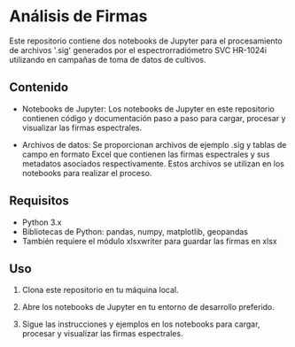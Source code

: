 # Análisis de Firmas

Este repositorio contiene dos notebooks de Jupyter para el procesamiento de archivos '.sig' generados por el espectrorradiómetro SVC HR-1024i utilizando en campañas de toma de datos de cultivos.

## Contenido

- Notebooks de Jupyter: Los notebooks de Jupyter en este repositorio contienen código y documentación paso a paso para cargar, procesar y visualizar las firmas espectrales.

- Archivos de datos: Se proporcionan archivos de ejemplo .sig y tablas de campo en formato Excel que contienen las firmas espectrales y sus metadatos asociados respectivamente. Estos archivos se utilizan en los notebooks para realizar el proceso.

## Requisitos

- Python 3.x
- Bibliotecas de Python: pandas, numpy, matplotlib, geopandas
- También requiere el módulo xlsxwriter para guardar las firmas en xlsx

## Uso

1. Clona este repositorio en tu máquina local.

2. Abre los notebooks de Jupyter en tu entorno de desarrollo preferido.

3. Sigue las instrucciones y ejemplos en los notebooks para cargar, procesar y visualizar las firmas espectrales.
